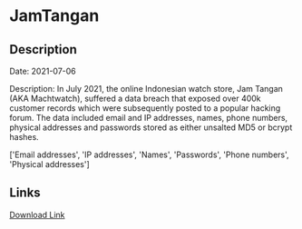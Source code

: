 # JamTangan

## Description

Date: 2021-07-06

Description:
In July 2021, the online Indonesian watch store, Jam Tangan (AKA Machtwatch), suffered a data breach that exposed over 400k customer records which were subsequently posted to a popular hacking forum. The data included email and IP addresses, names, phone numbers, physical addresses and passwords stored as either unsalted MD5 or bcrypt hashes.


['Email addresses', 'IP addresses', 'Names', 'Passwords', 'Phone numbers', 'Physical addresses']

## Links

[Download Link](https://link-to.net/1229997/725.5659144336611/dynamic/?r=aHR0cHM6Ly93d3cubWVkaWFmaXJlLmNvbS92aWV3L3o2cGE5QnVqWkJkWTVPVy9qYW10YW5nYW4uY29tL2ZpbGU=)